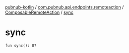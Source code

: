 [pubnub-kotlin](../../index.md) / [com.pubnub.api.endpoints.remoteaction](../index.md) / [ComposableRemoteAction](index.md) / [sync](./sync.md)

# sync

`fun sync(): U?`
